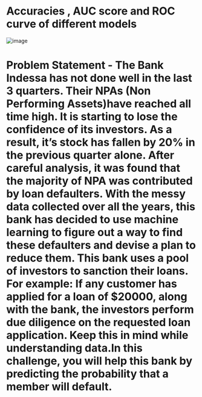 # Accuracies , AUC score and ROC curve of different models
![image](https://user-images.githubusercontent.com/84221889/118356084-317b9480-b591-11eb-8783-25ac253258c8.png)


# Problem Statement - **The Bank Indessa has not done well in the last 3 quarters. Their NPAs (Non Performing Assets)have reached all time high. It is starting to lose the confidence of its investors. As a result, it’s stock has fallen by 20% in the previous quarter alone. After careful analysis, it was found that the majority of NPA was contributed by loan defaulters. With the messy data collected over all the years, this bank has decided to use machine learning to figure out a way to find these defaulters and devise a plan to reduce them. This bank uses a pool of investors to sanction their loans. For example: If any customer has applied for a loan of $20000, along with the bank, the investors perform due diligence on the requested loan application. Keep this in mind while understanding data.In this challenge, you will help this bank by predicting the probability that a member will default.**
